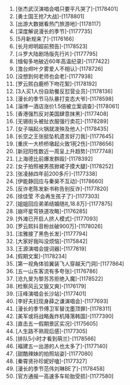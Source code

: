 
1. [张杰武汉演唱会唱只要平凡哭了]-[1178401]
1. [勇士国王抢7大战]-[1178801]
1. [出游大数据看热门旅游地]-[1178117]
1. [深度解说漫长的季节]-[1177735]
1. [5月新规来了]-[1176166]
1. [长月烬明超前预告]-[1178523]
1. [斗罗大陆剧场版先行片]-[1177795]
1. [缅甸多地破近60年高温纪录]-[1177422]
1. [澹台烬叶夕雾爱人不相认]-[1178726]
1. [没想到何老师也会老]-[1177938]
1. [罗云熙白鹿桥下吻花絮]-[1178192]
1. [3人买1人份自助餐反怼营业员]-[1178136]
1. [漫长的季节马队暴打变态大爷]-[1178598]
1. [淄博一酒店涨价1.5倍被立案调查]-[1178061]
1. [香港强烈反对美国肆意抹黑]-[1177408]
1. [无锡街头被扯衣服强行卖花]-[1178289]
1. [女子端起火锅就泼殃及他人]-[1178435]
1. [长空之王张挺坠机遗言好刀我]-[1177645]
1. [重庆一大桥桥墩起火致1死2伤]-[1178656]
1. [新冠阳性数近一周呈上升趋势]-[1177748]
1. [上海德比前爆发群殴]-[1178392]
1. [女子拍照被男孩掀裙子摸大腿]-[1178252]
1. [张凌赫四年前200多斤]-[1177338]
1. [伊能静回应与秦昊不互动]-[1178660]
1. [反诈老陈发新书称告别反诈]-[1177820]
1. [徐佳莹 不会再生孩子了]-[1177303]
1. [姐姐回应弟弟结婚随礼18.8万]-[1177875]
1. [崩坏星穹铁道攻略]-[1176285]
1. [外滩已开启人挤人模式]-[1177093]
1. [罗云熙抖音粉丝破900万]-[1178026]
1. [泫雅接了黑色长发]-[1177794]
1. [大家好我叫没烦恼]-[1175842]
1. [王源演唱会提词器]-[1177819]
1. [假期文案]-[1178234]
1. [第一视角体验翼装飞人穿越天门洞]-[1177864]
1. [五一山东客流有多夸张]-[1176786]
1. [沧九旻为黎苏苏拒绝入魔]-[1178522]
1. [检察风云又狠又爽]-[1176179]
1. [汪峰演唱会长沙站]-[1177401]
1. [李好夫妇现身薛之谦演唱会]-[1177693]
1. [漫长的季节傅卫军替沈墨顶罪]-[1178311]
1. [美军或将战略轰炸机降落韩国]-[1177390]
1. [直击五一假期景区实况]-[1175605]
1. [人生路不熟观后感]-[1177305]
1. [排队5小时才看到萌兰]-[1178566]
1. [福建五一出游的人也太多了]-[1177140]
1. [甜酷辣妹的拍照站姿]-[1177080]
1. [秦霄贤孙珍妮好嗑]-[1177327]
1. [漫长的季节范伟刘琳BE了]-[1178458]
1. [官方通报一高速多车轮胎受损]-[1177580]